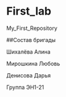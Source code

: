 # First_lab
My_First_Repository

##Состав бригады

Шихалёва Алина

Мирошкина Любовь

Денисова Дарья

Группа ЭН1-21
